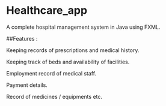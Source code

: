 # Healthcare_app
A complete hospital management system in Java using FXML.

##Features :

Keeping records of prescriptions and medical history.

Keeping track of beds and availability of facilities.

Employment record of medical staff.

Payment details.

Record of medicines / equipments etc. 

